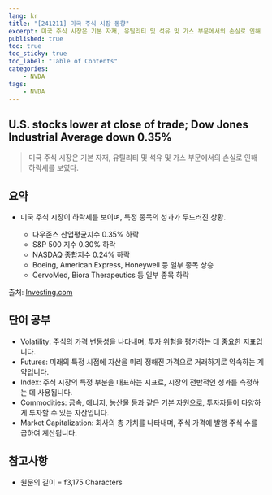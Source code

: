 ```yaml
---
lang: kr
title: "[241211] 미국 주식 시장 동향"
excerpt: 미국 주식 시장은 기본 자재, 유틸리티 및 석유 및 가스 부문에서의 손실로 인해 하락세를 보였다.
published: true
toc: true
toc_sticky: true
toc_label: "Table of Contents"
categories:
    - NVDA
tags:
    - NVDA
---
```


## U.S. stocks lower at close of trade; Dow Jones Industrial Average down 0.35%

> 미국 주식 시장은 기본 자재, 유틸리티 및 석유 및 가스 부문에서의 손실로 인해 하락세를 보였다.

## 요약

- 미국 주식 시장이 하락세를 보이며, 특정 종목의 성과가 두드러진 상황.

  - 다우존스 산업평균지수 0.35% 하락
  - S&P 500 지수 0.30% 하락
  - NASDAQ 종합지수 0.24% 하락
  - Boeing, American Express, Honeywell 등 일부 종목 상승
  - CervoMed, Biora Therapeutics 등 일부 종목 하락

출처: [Investing.com](https://www.investing.com/news/stock-market-news/us-stocks-lower-at-close-of-trade-dow-jones-industrial-average-down-035-3764990)

## 단어 공부

- Volatility: 주식의 가격 변동성을 나타내며, 투자 위험을 평가하는 데 중요한 지표입니다.
- Futures: 미래의 특정 시점에 자산을 미리 정해진 가격으로 거래하기로 약속하는 계약입니다.
- Index: 주식 시장의 특정 부분을 대표하는 지표로, 시장의 전반적인 성과를 측정하는 데 사용됩니다.
- Commodities: 금속, 에너지, 농산물 등과 같은 기본 자원으로, 투자자들이 다양하게 투자할 수 있는 자산입니다.
- Market Capitalization: 회사의 총 가치를 나타내며, 주식 가격에 발행 주식 수를 곱하여 계산됩니다.

## 참고사항


- 원문의 길이 = f3,175 Characters

